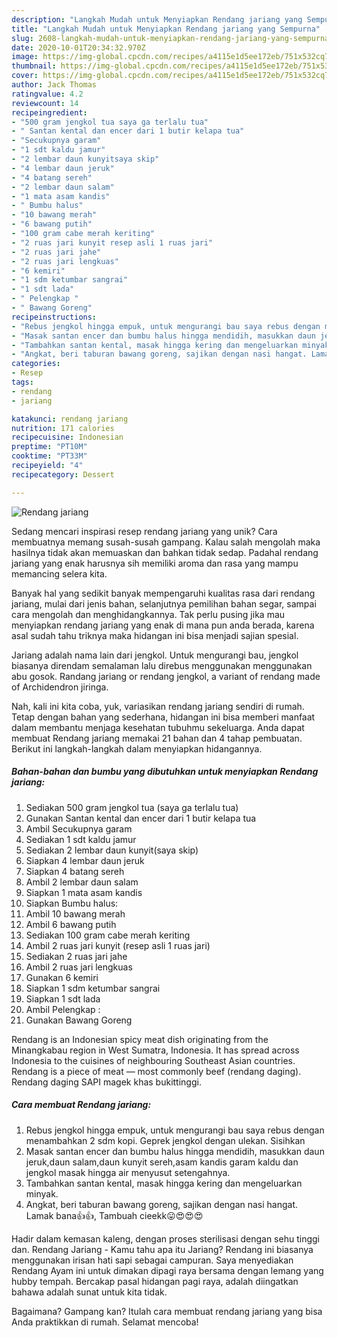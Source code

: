 ```yaml
---
description: "Langkah Mudah untuk Menyiapkan Rendang jariang yang Sempurna"
title: "Langkah Mudah untuk Menyiapkan Rendang jariang yang Sempurna"
slug: 2608-langkah-mudah-untuk-menyiapkan-rendang-jariang-yang-sempurna
date: 2020-10-01T20:34:32.970Z
image: https://img-global.cpcdn.com/recipes/a4115e1d5ee172eb/751x532cq70/rendang-jariang-foto-resep-utama.jpg
thumbnail: https://img-global.cpcdn.com/recipes/a4115e1d5ee172eb/751x532cq70/rendang-jariang-foto-resep-utama.jpg
cover: https://img-global.cpcdn.com/recipes/a4115e1d5ee172eb/751x532cq70/rendang-jariang-foto-resep-utama.jpg
author: Jack Thomas
ratingvalue: 4.2
reviewcount: 14
recipeingredient:
- "500 gram jengkol tua saya ga terlalu tua"
- " Santan kental dan encer dari 1 butir kelapa tua"
- "Secukupnya garam"
- "1 sdt kaldu jamur"
- "2 lembar daun kunyitsaya skip"
- "4 lembar daun jeruk"
- "4 batang sereh"
- "2 lembar daun salam"
- "1 mata asam kandis"
- " Bumbu halus"
- "10 bawang merah"
- "6 bawang putih"
- "100 gram cabe merah keriting"
- "2 ruas jari kunyit resep asli 1 ruas jari"
- "2 ruas jari jahe"
- "2 ruas jari lengkuas"
- "6 kemiri"
- "1 sdm ketumbar sangrai"
- "1 sdt lada"
- " Pelengkap "
- " Bawang Goreng"
recipeinstructions:
- "Rebus jengkol hingga empuk, untuk mengurangi bau saya rebus dengan menambahkan 2 sdm kopi. Geprek jengkol dengan ulekan. Sisihkan"
- "Masak santan encer dan bumbu halus hingga mendidih, masukkan daun jeruk,daun salam,daun kunyit sereh,asam kandis garam kaldu dan jengkol masak hingga air menyusut setengahnya."
- "Tambahkan santan kental, masak hingga kering dan mengeluarkan minyak."
- "Angkat, beri taburan bawang goreng, sajikan dengan nasi hangat. Lamak bana👍👍, Tambuah cieekk😛😍😍😍"
categories:
- Resep
tags:
- rendang
- jariang

katakunci: rendang jariang 
nutrition: 171 calories
recipecuisine: Indonesian
preptime: "PT10M"
cooktime: "PT33M"
recipeyield: "4"
recipecategory: Dessert

---
```



![Rendang jariang](https://img-global.cpcdn.com/recipes/a4115e1d5ee172eb/751x532cq70/rendang-jariang-foto-resep-utama.jpg)

Sedang mencari inspirasi resep rendang jariang yang unik? Cara membuatnya memang susah-susah gampang. Kalau salah mengolah maka hasilnya tidak akan memuaskan dan bahkan tidak sedap. Padahal rendang jariang yang enak harusnya sih memiliki aroma dan rasa yang mampu memancing selera kita.

Banyak hal yang sedikit banyak mempengaruhi kualitas rasa dari rendang jariang, mulai dari jenis bahan, selanjutnya pemilihan bahan segar, sampai cara mengolah dan menghidangkannya. Tak perlu pusing jika mau menyiapkan rendang jariang yang enak di mana pun anda berada, karena asal sudah tahu triknya maka hidangan ini bisa menjadi sajian spesial.

Jariang adalah nama lain dari jengkol. Untuk mengurangi bau, jengkol biasanya direndam semalaman lalu direbus menggunakan menggunakan abu gosok. Randang jariang or rendang jengkol, a variant of rendang made of Archidendron jiringa.


Nah, kali ini kita coba, yuk, variasikan rendang jariang sendiri di rumah. Tetap dengan bahan yang sederhana, hidangan ini bisa memberi manfaat dalam membantu menjaga kesehatan tubuhmu sekeluarga. Anda dapat membuat Rendang jariang memakai 21 bahan dan 4 tahap pembuatan. Berikut ini langkah-langkah dalam menyiapkan hidangannya.

<!--inarticleads1-->

##### Bahan-bahan dan bumbu yang dibutuhkan untuk menyiapkan Rendang jariang:

1. Sediakan 500 gram jengkol tua (saya ga terlalu tua)
1. Gunakan  Santan kental dan encer dari 1 butir kelapa tua
1. Ambil Secukupnya garam
1. Sediakan 1 sdt kaldu jamur
1. Sediakan 2 lembar daun kunyit(saya skip)
1. Siapkan 4 lembar daun jeruk
1. Siapkan 4 batang sereh
1. Ambil 2 lembar daun salam
1. Siapkan 1 mata asam kandis
1. Siapkan  Bumbu halus:
1. Ambil 10 bawang merah
1. Ambil 6 bawang putih
1. Sediakan 100 gram cabe merah keriting
1. Ambil 2 ruas jari kunyit (resep asli 1 ruas jari)
1. Sediakan 2 ruas jari jahe
1. Ambil 2 ruas jari lengkuas
1. Gunakan 6 kemiri
1. Siapkan 1 sdm ketumbar sangrai
1. Siapkan 1 sdt lada
1. Ambil  Pelengkap :
1. Gunakan  Bawang Goreng


Rendang is an Indonesian spicy meat dish originating from the Minangkabau region in West Sumatra, Indonesia. It has spread across Indonesia to the cuisines of neighbouring Southeast Asian countries. Rendang is a piece of meat — most commonly beef (rendang daging). Rendang daging SAPI magek khas bukittinggi. 

<!--inarticleads2-->

##### Cara membuat Rendang jariang:

1. Rebus jengkol hingga empuk, untuk mengurangi bau saya rebus dengan menambahkan 2 sdm kopi. Geprek jengkol dengan ulekan. Sisihkan
1. Masak santan encer dan bumbu halus hingga mendidih, masukkan daun jeruk,daun salam,daun kunyit sereh,asam kandis garam kaldu dan jengkol masak hingga air menyusut setengahnya.
1. Tambahkan santan kental, masak hingga kering dan mengeluarkan minyak.
1. Angkat, beri taburan bawang goreng, sajikan dengan nasi hangat. Lamak bana👍👍, Tambuah cieekk😛😍😍😍


Hadir dalam kemasan kaleng, dengan proses sterilisasi dengan sehu tinggi dan. Rendang Jariang - Kamu tahu apa itu Jariang? Rendang ini biasanya menggunakan irisan hati sapi sebagai campuran. Saya menyediakan Rendang Ayam ini untuk dimakan dipagi raya bersama dengan lemang yang hubby tempah. Bercakap pasal hidangan pagi raya, adalah diingatkan bahawa adalah sunat untuk kita tidak. 

Bagaimana? Gampang kan? Itulah cara membuat rendang jariang yang bisa Anda praktikkan di rumah. Selamat mencoba!

